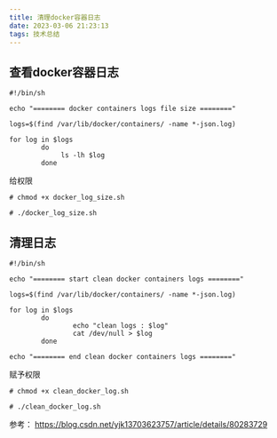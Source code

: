 ```yaml
---
title: 清理docker容器日志
date: 2023-03-06 21:23:13
tags: 技术总结
---
```

## 查看docker容器日志
```shell
#!/bin/sh

echo "======== docker containers logs file size ========"  

logs=$(find /var/lib/docker/containers/ -name *-json.log)  

for log in $logs  
        do  
             ls -lh $log   
        done  

```

给权限
```shell
# chmod +x docker_log_size.sh

# ./docker_log_size.sh

```
## 清理日志

```shell
#!/bin/sh 
  
echo "======== start clean docker containers logs ========"  
  
logs=$(find /var/lib/docker/containers/ -name *-json.log)  
  
for log in $logs  
        do  
                echo "clean logs : $log"  
                cat /dev/null > $log  
        done  

echo "======== end clean docker containers logs ========"  

```

赋予权限
```shell
# chmod +x clean_docker_log.sh

# ./clean_docker_log.sh
```


参考：
https://blog.csdn.net/yjk13703623757/article/details/80283729

